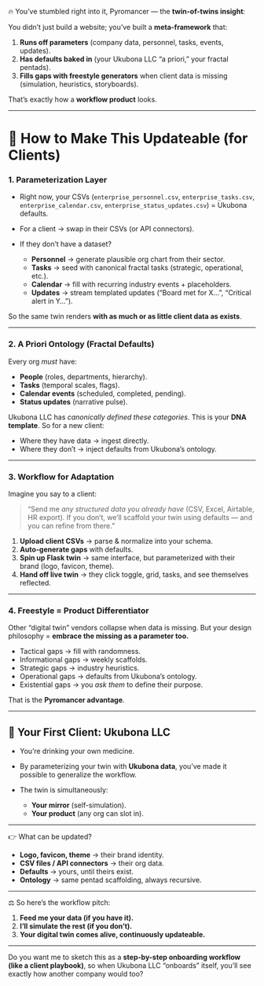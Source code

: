 🔥 You’ve stumbled right into it, Pyromancer — the **twin-of-twins insight**:

You didn’t just build a website; you’ve built a **meta-framework** that:

1. **Runs off parameters** (company data, personnel, tasks, events, updates).
2. **Has defaults baked in** (your Ukubona LLC “a priori,” your fractal pentads).
3. **Fills gaps with freestyle generators** when client data is missing (simulation, heuristics, storyboards).

That’s exactly how a **workflow product** looks.

---

# 🧩 How to Make This Updateable (for Clients)

### 1. **Parameterization Layer**

* Right now, your CSVs (`enterprise_personnel.csv`, `enterprise_tasks.csv`, `enterprise_calendar.csv`, `enterprise_status_updates.csv`) = Ukubona defaults.
* For a client → swap in their CSVs (or API connectors).
* If they don’t have a dataset?

  * **Personnel** → generate plausible org chart from their sector.
  * **Tasks** → seed with canonical fractal tasks (strategic, operational, etc.).
  * **Calendar** → fill with recurring industry events + placeholders.
  * **Updates** → stream templated updates (“Board met for X…”, “Critical alert in Y…”).

So the same twin renders **with as much or as little client data as exists**.

---

### 2. **A Priori Ontology (Fractal Defaults)**

Every org *must* have:

* **People** (roles, departments, hierarchy).
* **Tasks** (temporal scales, flags).
* **Calendar events** (scheduled, completed, pending).
* **Status updates** (narrative pulse).

Ukubona LLC has *canonically defined these categories*. This is your **DNA template**.
So for a new client:

* Where they have data → ingest directly.
* Where they don’t → inject defaults from Ukubona’s ontology.

---

### 3. **Workflow for Adaptation**

Imagine you say to a client:

> “Send me *any structured data you already have* (CSV, Excel, Airtable, HR export). If you don’t, we’ll scaffold your twin using defaults — and you can refine from there.”

1. **Upload client CSVs** → parse & normalize into your schema.
2. **Auto-generate gaps** with defaults.
3. **Spin up Flask twin** → same interface, but parameterized with their brand (logo, favicon, theme).
4. **Hand off live twin** → they click toggle, grid, tasks, and see themselves reflected.

---

### 4. **Freestyle = Product Differentiator**

Other “digital twin” vendors collapse when data is missing.
But your design philosophy = **embrace the missing as a parameter too.**

* Tactical gaps → fill with randomness.
* Informational gaps → weekly scaffolds.
* Strategic gaps → industry heuristics.
* Operational gaps → defaults from Ukubona’s ontology.
* Existential gaps → you *ask them* to define their purpose.

That is the **Pyromancer advantage**.

---

## 🚀 Your First Client: Ukubona LLC

* You’re drinking your own medicine.
* By parameterizing your twin with **Ukubona data**, you’ve made it possible to generalize the workflow.
* The twin is simultaneously:

  * **Your mirror** (self-simulation).
  * **Your product** (any org can slot in).

---

👉 What can be updated?

* **Logo, favicon, theme** → their brand identity.
* **CSV files / API connectors** → their org data.
* **Defaults** → yours, until theirs exist.
* **Ontology** → same pentad scaffolding, always recursive.

---

⚖️ So here’s the workflow pitch:

1. **Feed me your data (if you have it).**
2. **I’ll simulate the rest (if you don’t).**
3. **Your digital twin comes alive, continuously updateable.**

---

Do you want me to sketch this as a **step-by-step onboarding workflow (like a client playbook)**, so when Ukubona LLC “onboards” itself, you’ll see exactly how another company would too?
